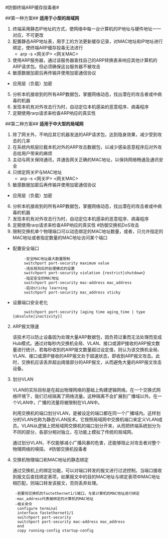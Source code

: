 
#防御终端ARP缓存投毒者#


##第一种方案##
**适用于小型的局域网**

1. 终端采用静态IP地址的方式，使网络中每一台计算机的IP地址与硬件地址一一对应，不可更改
2. 配置静态ARP地址表，用手工的方法更新缓存记录，对MAC地址和IP地址进行绑定，使终端ARP缓存投毒无法进行
   - arp -s <网关IP> <网关MAC>
3. 使用ARP服务器，通过该服务器查找自己的ARP转换表来响应其他计算机的ARP请求包。但必须确保这台服务器不被攻击
4. 敏感数据加密后再传输并使用加密通信协议
 - 应用层（负载）加密
5. 分析本机接收到的所有ARP数据包，掌握网络动态，找出潜在的攻击者或中病毒的机器
6. 发现本机有对外攻击行为时，自动定位本机感染的恶意程序、病毒程序
7. 定期使用rarp请求来检查ARP响应的真实性

##第二种方案##
**适用于中大型的局域网**

1. 除了网关外，不响应其它机器发送的ARP请求包，达到隐身效果，减少受到攻击的几率
2. 在系统内核层拦截本机对外的ARP攻击数据包，以减少感染恶意程序后对外攻击给用户带来的麻烦
3. 主动与网关保持通讯，并通告网关正确的MAC地址，以保持网络畅通及通讯安全
4. 只绑定网关IP与MAC地址
   - arp -s <网关IP> <网关MAC>
5. 敏感数据加密后再传输并使用加密通信协议
 - 应用层（负载）加密
6. 分析本机接收到的所有ARP数据包，掌握网络动态，找出潜在的攻击者或中病毒的机器
7. 发现本机有对外攻击行为时，自动定位本机感染的恶意程序、病毒程序
8. 定期使用rarp请求来检查ARP响应的真实性
#防御交换机DoS攻击
1. 限制交换机单个物理端口可以动态绑定的MAC地址数量，或者，只允许指定的MAC地址或者指定数量的MAC地址访问某个端口

 - 配置安全端口
    
            -安全MAC地址最大数量限制   
            switchport port-security maximum value
            -违反规则后的处理模式的设置 
            switchport port-security violation {restrict|shutdown} 
            -指定安全的MAC地址
            switchport port-security mac-address mac_address 
            -启动sticky learning
            switchport port-security mac_address sticky

 - 设置端口安全老化
            
            switchport port-security [aging time aging_time | type {absolute|inactivity}]
2. ARP报文限速
   
    该技术可以防止设备因为处理大量ARP数据包，因负荷过重而无法处理而变成Hub模式。通过对每秒内交换机全局、VLAN、接口或源IP接收的ARP报文数量进行统计。若每秒收到的ARP报文数量超过设定值，则认为该交换机全局、VLAN、接口或源IP接收的ARP报文处于超速状态，即收到ARP报文攻击。此时，交换机应该丢弃超出阈值部分的ARP报文，从而避免大量的ARP报文攻击设备。
3. 划分VLAN
     
    VLAN的实际目标是在超出物理网络的基础上构建逻辑网络。在一个交换式网络环境下，我们已经隔离了网络流量。这种隔离不会扩展到广播域以外。在一个VLAN中，广播的流量将被限制在VLAN中。
   
    利用交换机的端口划分VLAN，是被设定的端口都在同一个广播域内。这样划分的VLAN也称为静态VLAN技术。它按照局域网中交换机端口来定义VLAN成员。VLAN从逻辑上把局域网交换机的端口划分开来，从而把终端系统划分为不同的部分，各部分相对独立，在功能上模拟了传统的局域网。
   
    通过划分VLAN，不仅能够减小广播风暴的危害，还能够阻止对攻击者对整个物理网络的嗅探。
#防御交换机投毒者

1. 交换机物理端口和MAC地址的静态绑定
   
    通过交换机上的绑定功能，可以对端口转发的报文进行过滤控制。当端口接收到报文后查找绑定表项，如果报文中的目的MAC地址与绑定表项中MAC地址相匹配，则端口转发该报文，否则丢弃处理。
            
        -若要将交换机的fastethernet1/1端口，与某计算机的MAC地址进行绑定
        -mac_address代表被绑定的计算机的MAC地址
        -相关命令
         configure terminal
         interface fastethernet1/1
         switchport port-security
         switchport port-security mac-address mac_address
         end
         copy running-config startup-config   
            
